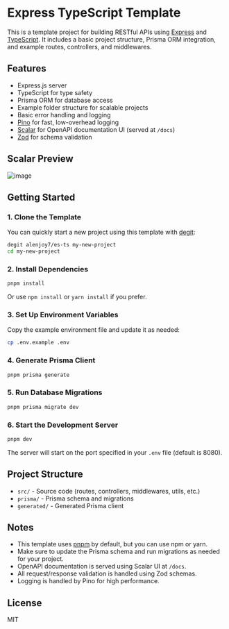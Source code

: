 # Express TypeScript Template

This is a template project for building RESTful APIs using [Express](https://expressjs.com/) and [TypeScript](https://www.typescriptlang.org/). It includes a basic project structure, Prisma ORM integration, and example routes, controllers, and middlewares.

## Features
- Express.js server
- TypeScript for type safety
- Prisma ORM for database access
- Example folder structure for scalable projects
- Basic error handling and logging
- [Pino](https://getpino.io/) for fast, low-overhead logging
- [Scalar](https://scalar.com/) for OpenAPI documentation UI (served at `/docs`)
- [Zod](https://zod.dev/) for schema validation

## Scalar Preview
![image](https://github.com/user-attachments/assets/427086ff-0453-43ea-a46c-010ee60a691e)


## Getting Started

### 1. Clone the Template
You can quickly start a new project using this template with [degit](https://github.com/Rich-Harris/degit):

```sh
degit alenjoy7/es-ts my-new-project
cd my-new-project
```

### 2. Install Dependencies

```sh
pnpm install
```

Or use `npm install` or `yarn install` if you prefer.

### 3. Set Up Environment Variables

Copy the example environment file and update it as needed:

```sh
cp .env.example .env
```

### 4. Generate Prisma Client

```sh
pnpm prisma generate
```

### 5. Run Database Migrations

```sh
pnpm prisma migrate dev
```

### 6. Start the Development Server

```sh
pnpm dev
```

The server will start on the port specified in your `.env` file (default is 8080).

## Project Structure

- `src/` - Source code (routes, controllers, middlewares, utils, etc.)
- `prisma/` - Prisma schema and migrations
- `generated/` - Generated Prisma client

## Notes
- This template uses [pnpm](https://pnpm.io/) by default, but you can use npm or yarn.
- Make sure to update the Prisma schema and run migrations as needed for your project.
- OpenAPI documentation is served using Scalar UI at `/docs`.
- All request/response validation is handled using Zod schemas.
- Logging is handled by Pino for high performance.


## License

MIT
